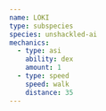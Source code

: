 ```yaml
---
name: LOKI
type: subspecies
species: unshackled-ai
mechanics:
  - type: asi
    ability: dex
    amount: 1
  - type: speed
    speed: walk
    distance: 35
---
```

